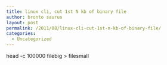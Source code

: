 ```yaml
---
title: linux cli, cut 1st N kb of binary file
author: bronto saurus
layout: post
permalink: /2011/08/linux-cli-cut-1st-n-kb-of-binary-file/
categories:
  - Uncategorized
---
```

head -c 100000 filebig > filesmall